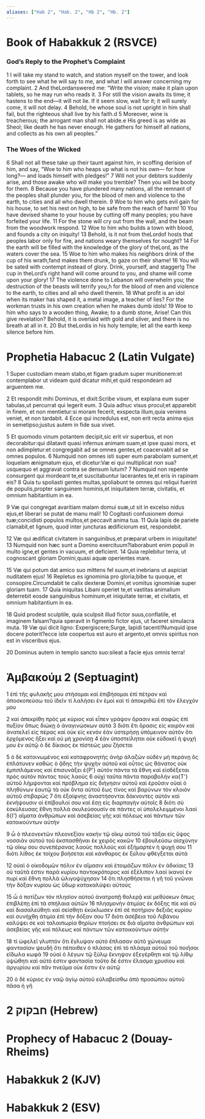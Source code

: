 ```yaml
---
aliases: ["Hab 2", "Hab. 2", "Hb 2", "Hb. 2"]
---
```



# Book of Habakkuk 2 (RSVCE)

### God’s Reply to the Prophet’s Complaint
1 I will take my stand to watch, and station myself on the tower, and look forth to see what he will say to me, and what I will answer concerning my complaint.
2 And theLordanswered me: “Write the vision; make it plain upon tablets, so he may run who reads it.
3 For still the vision awaits its time; it hastens to the end—it will not lie. If it seem slow, wait for it; it will surely come, it will not delay.
4 Behold, he whose soul is not upright in him shall fail, but the righteous shall live by his faith.d
5 Moreover, wine is treacherous; the arrogant man shall not abide.e His greed is as wide as Sheol; like death he has never enough. He gathers for himself all nations, and collects as his own all peoples.”
### The Woes of the Wicked
6 Shall not all these take up their taunt against him, in scoffing derision of him, and say, “Woe to him who heaps up what is not his own— for how long?— and loads himself with pledges!”
7 Will not your debtors suddenly arise, and those awake who will make you tremble? Then you will be booty for them.
8 Because you have plundered many nations, all the remnant of the peoples shall plunder you, for the blood of men and violence to the earth, to cities and all who dwell therein.
9 Woe to him who gets evil gain for his house, to set his nest on high, to be safe from the reach of harm!
10 You have devised shame to your house by cutting off many peoples; you have forfeited your life.
11 For the stone will cry out from the wall, and the beam from the woodwork respond.
12 Woe to him who builds a town with blood, and founds a city on iniquity!
13 Behold, is it not from theLordof hosts that peoples labor only for fire, and nations weary themselves for nought?
14 For the earth will be filled with the knowledge of the glory of theLord, as the waters cover the sea.
15 Woe to him who makes his neighbors drink of the cup of his wrath,fand makes them drunk, to gaze on their shame!
16 You will be sated with contempt instead of glory. Drink, yourself, and stagger!g The cup in theLord’s right hand will come around to you, and shame will come upon your glory!
17 The violence done to Lebanon will overwhelm you; the destruction of the beasts will terrify you,h for the blood of men and violence to the earth, to cities and all who dwell therein.
18 What profit is an idol when its maker has shaped it, a metal image, a teacher of lies? For the workman trusts in his own creation when he makes dumb idols!
19 Woe to him who says to a wooden thing, Awake; to a dumb stone, Arise! Can this give revelation? Behold, it is overlaid with gold and silver, and there is no breath at all in it.
20 But theLordis in his holy temple; let all the earth keep silence before him.


# Prophetia Habacuc 2 (Latin Vulgate)

1 Super custodiam meam stabo,et figam gradum super munitionem:et contemplabor ut videam quid dicatur mihi,et quid respondeam ad arguentem me.

2 Et respondit mihi Dominus, et dixit:Scribe visum, et explana eum super tabulas,ut percurrat qui legerit eum.
3 Quia adhuc visus procul;et apparebit in finem, et non mentietur:si moram fecerit, exspecta illum,quia veniens veniet, et non tardabit.
4 Ecce qui incredulus est, non erit recta anima ejus in semetipso;justus autem in fide sua vivet.

5 Et quomodo vinum potantem decipit,sic erit vir superbus, et non decorabitur:qui dilatavit quasi infernus animam suam,et ipse quasi mors, et non adimpletur:et congregabit ad se omnes gentes,et coacervabit ad se omnes populos.
6 Numquid non omnes isti super eum parabolam sument,et loquelam ænigmatum ejus, et dicetur:Væ ei qui multiplicat non sua?usquequo et aggravat contra se densum lutum?
7 Numquid non repente consurgent qui mordeant te,et suscitabuntur lacerantes te,et eris in rapinam eis?
8 Quia tu spoliasti gentes multas,spoliabunt te omnes qui reliqui fuerint de populis,propter sanguinem hominis,et iniquitatem terræ, civitatis, et omnium habitantium in ea.

9 Væ qui congregat avaritiam malam domui suæ,ut sit in excelso nidus ejus,et liberari se putat de manu mali!
10 Cogitasti confusionem domui tuæ;concidisti populos multos,et peccavit anima tua.
11 Quia lapis de pariete clamabit,et lignum, quod inter juncturas ædificiorum est, respondebit.

12 Væ qui ædificat civitatem in sanguinibus,et præparat urbem in iniquitate!
13 Numquid non hæc sunt a Domino exercituum?laborabunt enim populi in multo igne,et gentes in vacuum, et deficient.
14 Quia replebitur terra, ut cognoscant gloriam Domini,quasi aquæ operientes mare.

15 Væ qui potum dat amico suo mittens fel suum,et inebrians ut aspiciat nuditatem ejus!
16 Repletus es ignominia pro gloria;bibe tu quoque, et consopire.Circumdabit te calix dexteræ Domini,et vomitus ignominiæ super gloriam tuam.
17 Quia iniquitas Libani operiet te,et vastitas animalium deterrebit eosde sanguinibus hominum,et iniquitate terræ, et civitatis, et omnium habitantium in ea.

18 Quid prodest sculptile, quia sculpsit illud fictor suus,conflatile, et imaginem falsam?quia speravit in figmento fictor ejus, ut faceret simulacra muta.
19 Væ qui dicit ligno: Expergiscere;Surge, lapidi tacenti!Numquid ipse docere poterit?ecce iste coopertus est auro et argento,et omnis spiritus non est in visceribus ejus.

20 Dominus autem in templo sancto suo:sileat a facie ejus omnis terra!


# Ἀμβακούμ 2 (Septuagint)

1 ἐπὶ τῆς φυλακῆς μου στήσομαι καὶ ἐπιβήσομαι ἐπὶ πέτραν καὶ ἀποσκοπεύσω τοῦ ἰδεῖν τί λαλήσει ἐν ἐμοὶ καὶ τί ἀποκριθῶ ἐπὶ τὸν ἔλεγχόν μου

2 καὶ ἀπεκρίθη πρός με κύριος καὶ εἶπεν γράψον ὅρασιν καὶ σαφῶς ἐπὶ πυξίον ὅπως διώκῃ ὁ ἀναγινώσκων αὐτά
3 διότι ἔτι ὅρασις εἰς καιρὸν καὶ ἀνατελεῖ εἰς πέρας καὶ οὐκ εἰς κενόν ἐὰν ὑστερήσῃ ὑπόμεινον αὐτόν ὅτι ἐρχόμενος ἥξει καὶ οὐ μὴ χρονίσῃ
4 ἐὰν ὑποστείληται οὐκ εὐδοκεῖ ἡ ψυχή μου ἐν αὐτῷ ὁ δὲ δίκαιος ἐκ πίστεώς μου ζήσεται

5 ὁ δὲ κατοινωμένος καὶ καταφρονητὴς ἀνὴρ ἀλαζών οὐδὲν μὴ περάνῃ ὃς ἐπλάτυνεν καθὼς ὁ ᾅδης τὴν ψυχὴν αὐτοῦ καὶ οὗτος ὡς θάνατος οὐκ ἐμπιπλάμενος καὶ ἐπισυνάξει ἐ{P'} αὐτὸν πάντα τὰ ἔθνη καὶ εἰσδέξεται πρὸς αὐτὸν πάντας τοὺς λαούς
6 οὐχὶ ταῦτα πάντα παραβολὴν κα{T'} αὐτοῦ λήμψονται καὶ πρόβλημα εἰς διήγησιν αὐτοῦ καὶ ἐροῦσιν οὐαὶ ὁ πληθύνων ἑαυτῷ τὰ οὐκ ὄντα αὐτοῦ ἕως τίνος καὶ βαρύνων τὸν κλοιὸν αὐτοῦ στιβαρῶς
7 ὅτι ἐξαίφνης ἀναστήσονται δάκνοντες αὐτόν καὶ ἐκνήψουσιν οἱ ἐπίβουλοί σου καὶ ἔσῃ εἰς διαρπαγὴν αὐτοῖς
8 διότι σὺ ἐσκύλευσας ἔθνη πολλά σκυλεύσουσίν σε πάντες οἱ ὑπολελειμμένοι λαοὶ δ{I'} αἵματα ἀνθρώπων καὶ ἀσεβείας γῆς καὶ πόλεως καὶ πάντων τῶν κατοικούντων αὐτήν

9 ὦ ὁ πλεονεκτῶν πλεονεξίαν κακὴν τῷ οἴκῳ αὐτοῦ τοῦ τάξαι εἰς ὕψος νοσσιὰν αὐτοῦ τοῦ ἐκσπασθῆναι ἐκ χειρὸς κακῶν
10 ἐβουλεύσω αἰσχύνην τῷ οἴκῳ σου συνεπέρανας λαοὺς πολλούς καὶ ἐξήμαρτεν ἡ ψυχή σου
11 διότι λίθος ἐκ τοίχου βοήσεται καὶ κάνθαρος ἐκ ξύλου φθέγξεται αὐτά

12 οὐαὶ ὁ οἰκοδομῶν πόλιν ἐν αἵμασιν καὶ ἑτοιμάζων πόλιν ἐν ἀδικίαις
13 οὐ ταῦτά ἐστιν παρὰ κυρίου παντοκράτορος καὶ ἐξέλιπον λαοὶ ἱκανοὶ ἐν πυρί καὶ ἔθνη πολλὰ ὠλιγοψύχησαν
14 ὅτι πλησθήσεται ἡ γῆ τοῦ γνῶναι τὴν δόξαν κυρίου ὡς ὕδωρ κατακαλύψει αὐτούς

15 ὦ ὁ ποτίζων τὸν πλησίον αὐτοῦ ἀνατροπῇ θολερᾷ καὶ μεθύσκων ὅπως ἐπιβλέπῃ ἐπὶ τὰ σπήλαια αὐτῶν
16 πλησμονὴν ἀτιμίας ἐκ δόξης πίε καὶ σὺ καὶ διασαλεύθητι καὶ σείσθητι ἐκύκλωσεν ἐπὶ σὲ ποτήριον δεξιᾶς κυρίου καὶ συνήχθη ἀτιμία ἐπὶ τὴν δόξαν σου
17 διότι ἀσέβεια τοῦ Λιβάνου καλύψει σε καὶ ταλαιπωρία θηρίων πτοήσει σε διὰ αἵματα ἀνθρώπων καὶ ἀσεβείας γῆς καὶ πόλεως καὶ πάντων τῶν κατοικούντων αὐτήν

18 τί ὠφελεῖ γλυπτόν ὅτι ἔγλυψαν αὐτό ἔπλασαν αὐτὸ χώνευμα φαντασίαν ψευδῆ ὅτι πέποιθεν ὁ πλάσας ἐπὶ τὸ πλάσμα αὐτοῦ τοῦ ποιῆσαι εἴδωλα κωφά
19 οὐαὶ ὁ λέγων τῷ ξύλῳ ἔκνηψον ἐξεγέρθητι καὶ τῷ λίθῳ ὑψώθητι καὶ αὐτό ἐστιν φαντασία τοῦτο δέ ἐστιν ἔλασμα χρυσίου καὶ ἀργυρίου καὶ πᾶν πνεῦμα οὐκ ἔστιν ἐν αὐτῷ

20 ὁ δὲ κύριος ἐν ναῷ ἁγίῳ αὐτοῦ εὐλαβείσθω ἀπὸ προσώπου αὐτοῦ πᾶσα ἡ γῆ


# 2 חבקוק (Hebrew)


# Prophecy of Habacuc 2 (Douay-Rheims)


# Habakkuk 2 (KJV)


# Habakkuk 2 (ESV)

